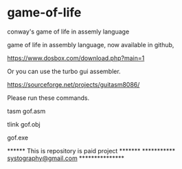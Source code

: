 # game-of-life
conway's game of life in assemly language

game of life in assembly language, now available in github,

https://www.dosbox.com/download.php?main=1

Or you can use the turbo gui assembler.

https://sourceforge.net/projects/guitasm8086/

Please run these commands.


tasm gof.asm

tlink gof.obj

gof.exe

****** This is repository is paid project *******
*********** systography@gmail.com ***************
